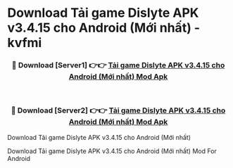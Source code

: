 # Download Tải game Dislyte APK v3.4.15 cho Android (Mới nhất) - kvfmi


<div align="center">
<h3>🔴 Download [Server1] 👉👉 <a href="https://apk-comot.site?title=Tải_game_Dislyte_APK_v3.4.15_cho_Android_(Mới_nhất)">Tải game Dislyte APK v3.4.15 cho Android (Mới nhất) Mod Apk</a></h3><br>
<h3>🔴 Download [Server2] 👉👉 <a href="https://apk-comot.site?title=Tải_game_Dislyte_APK_v3.4.15_cho_Android_(Mới_nhất)">Tải game Dislyte APK v3.4.15 cho Android (Mới nhất) Mod Apk</a></h3>
</div>



Download Tải game Dislyte APK v3.4.15 cho Android (Mới nhất) 

Download Tải game Dislyte APK v3.4.15 cho Android (Mới nhất) Mod For Android